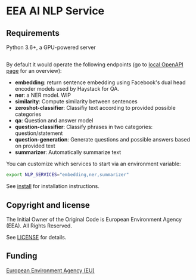 # EEA AI NLP Service

## Requirements

Python 3.6+, a GPU-powered server

##

By default it would operate the following endpoints (go to
[local OpenAPI page](http://localhost:8000/docs) for an overview):

- **embedding**: return sentence embedding using Facebook's dual head encoder
  models used by Haystack for QA.
- **ner**: a NER model. WIP
- **similarity**: Compute similarity between sentences
- **zeroshot-classifier**: Classifiy text according to provided possible
  categories
- **qa**: Question and answer model
- **question-classifier**: Classify phrases in two categories:
  question/statement
- **question-generation**: Generate questions and possible answers based on
  provided text
- **summarizer**: Automatically summarize text

You can customize which services to start via an environment variable:

```bash
export NLP_SERVICES="embedding,ner,summarizer"
```

See [install](./install.md) for installation instructions.

## Copyright and license

The Initial Owner of the Original Code is European Environment Agency (EEA).
All Rights Reserved.

See [LICENSE](https://github.com/eea/nlp-service/blob/master/LICENSE) for details.

## Funding

[European Environment Agency (EU)](http://eea.europa.eu)
